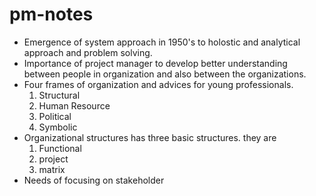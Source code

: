 # pm-notes

- Emergence of system approach in 1950's to holostic and analytical approach and problem solving.
- Importance of project manager to develop better understanding between people in organization and also between the organizations.
- Four frames of organization and advices for young professionals.
   1. Structural
   2. Human Resource
   3. Political
   4. Symbolic
- Organizational structures has three basic structures. they are
   1. Functional
   2. project
   3. matrix 
- Needs of focusing on stakeholder
